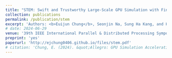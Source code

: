 ```yaml
---
title: "STEM: Swift and Trustworthy Large-Scale GPU Simulation with Fine-Grained Error Modeling and Sampling"
collection: publications
permalink: /publication/stem
excerpt: 'Authors: <b>Euijun Chung</b>, Seonjin Na, Sung Ha Kang, and Hyesoon Kim'
# date: 2024-06-29
venue: '39th IEEE International Parallel & Distributed Processing Symposium'
preprint: 'yes'
paperurl: 'http://ejchung0406.github.io/files/stem.pdf'
# citation: 'Chung, E. (2024). &quot;Allegro: GPU Simulation Acceleration for Machine Learning Workloads.&quot; <i>MLArchSys 2024</i>.'
---
```

